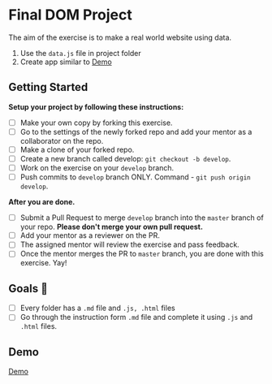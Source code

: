 # Final DOM Project

The aim of the exercise is to make a real world website using data.

1. Use the `data.js` file in project folder
2. Create app similar to [Demo](https://lzr8t.csb.app/)

## Getting Started

**Setup your project by following these instructions:**

- [ ] Make your own copy by forking this exercise.
- [ ] Go to the settings of the newly forked repo and add your mentor as a collaborator on the repo.
- [ ] Make a clone of your forked repo.
- [ ] Create a new branch called develop: `git checkout -b develop`.
- [ ] Work on the exercise on your `develop` branch.
- [ ] Push commits to `develop` branch ONLY. Command - `git push origin develop`.

**After you are done.**

- [ ] Submit a Pull Request to merge `develop` branch into the `master` branch of your repo. **Please don't merge your own pull request.**
- [ ] Add your mentor as a reviewer on the PR.
- [ ] The assigned mentor will review the exercise and pass feedback.
- [ ] Once the mentor merges the PR to `master` branch, you are done with this exercise. Yay!

## Goals 🎯

- [ ] Every folder has a `.md` file and `.js, .html` files
- [ ] Go through the instruction form `.md` file and complete it using `.js` and `.html` files.

## Demo

[Demo](https://lzr8t.csb.app/)
